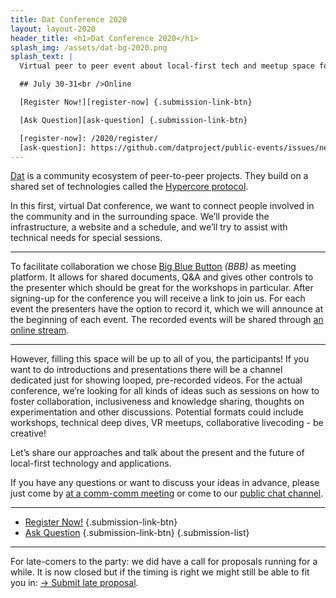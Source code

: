 ```yaml
---
title: Dat Conference 2020
layout: layout-2020
header_title: <h1>Dat Conference 2020</h1>
splash_img: /assets/dat-bg-2020.png
splash_text: |
  Virtual peer to peer event about local-first tech and meetup space for everyone interested in the decentralized web.

  ## July 30-31<br />Online

  [Register Now!][register-now] {.submission-link-btn}

  [Ask Question][ask-question] {.submission-link-btn}

  [register-now]: /2020/register/
  [ask-question]: https://github.com/datproject/public-events/issues/new?labels=question
---
```


[Dat](https://dat.foundation) is a community ecosystem of peer-to-peer projects. They build on a shared set of technologies called the [Hypercore protocol](https://hypercore-protocol.org). 

In this first, virtual Dat conference, we want to connect people involved in the community and in the surrounding space. We’ll provide the infrastructure, a website and a schedule, and we’ll try to assist with technical needs for special sessions.

---

To facilitate collaboration we chose [Big Blue Button][bbb] _(BBB)_ as meeting platform. It allows for shared documents, Q&A and gives other controls to the presenter which should be great for the workshops in particular. After signing-up for the conference you will receive a link to join us. For each event the presenters have the option to record it, which we will announce at the beginning of each event. The recorded events will be shared through [an online stream][stream].

---

However, filling this space will be up to all of you, the participants! If you want to do introductions and presentations there will be a channel dedicated just for showing looped, pre-recorded videos. For the actual conference, we’re looking for all kinds of ideas such as sessions on how to foster collaboration, inclusiveness and knowledge sharing, thoughts on experimentation and other discussions. Potential formats could include workshops, technical deep dives, VR meetups, collaborative livecoding - be creative!

Let’s share our approaches and talk about the present and the future of local-first technology and applications.

If you have any questions or want to discuss your ideas in advance, please just come by [at a comm-comm meeting](https://github.com/datproject/comm-comm/issues?q=is%3Aissue+is%3Aopen+label%3Ameeting) or come to our [public chat channel](https://dat.foundation/community/chat/).

---

* [Register Now!][register-now] {.submission-link-btn}
* [Ask Question][ask-question] {.submission-link-btn}
{.submission-list}

---

For late-comers to the party: we did have a call for proposals running for a while. It is now closed but if the timing is right we might
still be able to fit you in: [→ Submit late proposal][late-submission].


 [bbb]: https://bigbluebutton.org/
 [stream]: /2020/stream/
 [register-now]: /2020/register/
 [late-submission]: https://conf.consento.org/dat-event-2020/cfp
 [ask-question]: https://github.com/datproject/public-events/issues/new?labels=question

